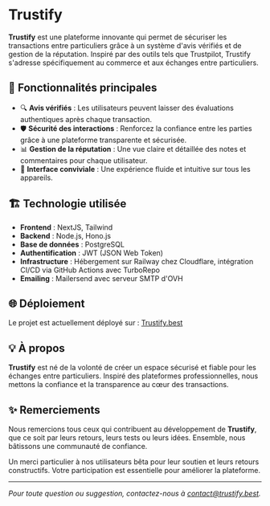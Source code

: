 # Trustify  

**Trustify** est une plateforme innovante qui permet de sécuriser les transactions entre particuliers grâce à un système d'avis vérifiés et de gestion de la réputation. Inspiré par des outils tels que Trustpilot, Trustify s'adresse spécifiquement au commerce et aux échanges entre particuliers.  

## 🚀 Fonctionnalités principales  

- 🔍 **Avis vérifiés** : Les utilisateurs peuvent laisser des évaluations authentiques après chaque transaction.  
- 🛡️ **Sécurité des interactions** : Renforcez la confiance entre les parties grâce à une plateforme transparente et sécurisée.  
- 📊 **Gestion de la réputation** : Une vue claire et détaillée des notes et commentaires pour chaque utilisateur.  
- 📱 **Interface conviviale** : Une expérience fluide et intuitive sur tous les appareils.  

## 🏗️ Technologie utilisée  

- **Frontend** : NextJS, Tailwind
- **Backend** : Node.js, Hono.js 
- **Base de données** : PostgreSQL
- **Authentification** : JWT (JSON Web Token)  
- **Infrastructure** : Hébergement sur Railway chez Cloudflare, intégration CI/CD via GitHub Actions avec TurboRepo
- **Emailing** : Mailersend avec serveur SMTP d'OVH

## 🌐 Déploiement  

Le projet est actuellement déployé sur : [Trustify.best](https://www.trustify.best)   

## 💡 À propos  

**Trustify** est né de la volonté de créer un espace sécurisé et fiable pour les échanges entre particuliers. Inspiré des plateformes professionnelles, nous mettons la confiance et la transparence au cœur des transactions.  

## ✨ Remerciements  

Nous remercions tous ceux qui contribuent au développement de **Trustify**, que ce soit par leurs retours, leurs tests ou leurs idées. Ensemble, nous bâtissons une communauté de confiance.  

Un merci particulier à nos utilisateurs bêta pour leur soutien et leurs retours constructifs. Votre participation est essentielle pour améliorer la plateforme.  

---

*Pour toute question ou suggestion, contactez-nous à [contact@trustify.best](mailto:contact@trustify.best).*  
